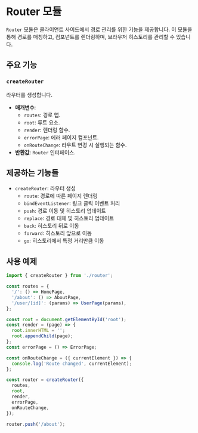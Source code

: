 # Router 모듈

`Router` 모듈은 클라이언트 사이드에서 경로 관리를 위한 기능을 제공합니다. 이 모듈을 통해 경로를 매칭하고, 컴포넌트를 렌더링하며, 브라우저 히스토리를 관리할 수 있습니다.

## 주요 기능

### `createRouter`

라우터를 생성합니다.

- **매개변수**:
  - `routes`: 경로 맵.
  - `root`: 루트 요소.
  - `render`: 렌더링 함수.
  - `errorPage`: 에러 페이지 컴포넌트.
  - `onRouteChange`: 라우트 변경 시 실행되는 함수.
- **반환값**: `Router` 인터페이스.

## 제공하는 기능들

- `createRouter`: 라우터 생성
  - `route`: 경로에 따른 페이지 렌더링
  - `bindEventListener`: 링크 클릭 이벤트 처리
  - `push`: 경로 이동 및 히스토리 업데이트
  - `replace`: 경로 대체 및 히스토리 업데이트
  - `back`: 히스토리 뒤로 이동
  - `forward`: 히스토리 앞으로 이동
  - `go`: 히스토리에서 특정 거리만큼 이동

## 사용 예제

```typescript
import { createRouter } from './router';

const routes = {
  '/': () => HomePage,
  '/about': () => AboutPage,
  '/user/[id]': (params) => UserPage(params),
};

const root = document.getElementById('root');
const render = (page) => {
  root.innerHTML = '';
  root.appendChild(page);
};
const errorPage = () => ErrorPage;

const onRouteChange = ({ currentElement }) => {
  console.log('Route changed', currentElement);
};

const router = createRouter({
  routes,
  root,
  render,
  errorPage,
  onRouteChange,
});

router.push('/about');
```
